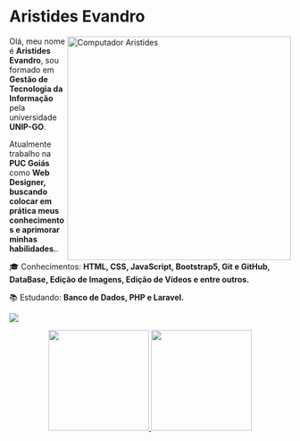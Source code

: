 # Aristides Evandro

<img src="https://raw.githubusercontent.com/MicaelliMedeiros/micaellimedeiros/master/image/computer-illustration.png" min-width="400px" max-width="400px" width="400px" align="right" alt="Computador Aristides">

<p align="left">
   Olá, meu nome é <strong>Aristides Evandro</strong>, sou formado em <strong>Gestão de Tecnologia da Informação</strong> pela universidade <strong>UNIP-GO</strong>.
</p>

<p align="left">
   Atualmente trabalho na <strong>PUC Goiás</strong> como <strong>Web Designer, buscando colocar em prática meus conhecimentos e aprimorar minhas habilidades.</strong>.
</p>

<p align="left">
   🎓 Conhecimentos: <strong>HTML, CSS, JavaScript, Bootstrap5, Git e GitHub, DataBase, Edição de Imagens, Edição de Vídeos e entre outros.</strong>
</p>

<p align="left">
   📚 Estudando: <strong>Banco de Dados, PHP e Laravel.</strong>
</p>

<p align="left">
  <a href="https://www.linkedin.com/in/aristides-evandro/" alt="Linkedin">
  <img src="https://img.shields.io/badge/-Linkedin-0e76a8?style=for-the-badge&logo=Linkedin&logoColor=white&link=https://www.linkedin.com/in/iuricode" /></a>
</p>

<div align="center">
  <a href="https://github.com/AristidesEvan">
  <img height="180em" src="https://github-readme-stats.vercel.app/api?username=AristidesEvan&show_icons=true&theme=dracula&include_all_commits=true&count_private=true"/>
  <img height="180em" src="https://github-readme-stats.vercel.app/api/top-langs/?username=AristidesEvan&layout=compact&langs_count=7&theme=dracula"/>
</div>

